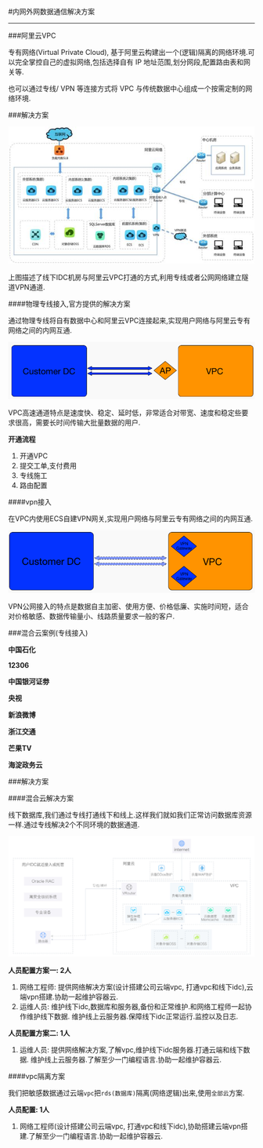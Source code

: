 #内网外网数据通信解决方案

---

###阿里云VPC

专有网络(Virtual Private Cloud), 基于阿里云构建出一个(逻辑)隔离的网络环境.可以完全掌控自己的虚拟网络,包括选择自有 IP 地址范围,划分网段,配置路由表和网关等.

也可以通过专线/ VPN 等连接方式将 VPC 与传统数据中心组成一个按需定制的网络环境.

###解决方案

![vpc](./vpc.jpg "vpc")

上图描述了线下IDC机房与阿里云VPC打通的方式,利用专线或者公网网络建立隧道VPN通道.

####物理专线接入,官方提供的解决方案

通过物理专线将自有数据中心和阿里云VPC连接起来,实现用户网络与阿里云专有网络之间的内网互通.

![physical](./physical.png "physical")

VPC高速通道特点是速度快、稳定、延时低，非常适合对带宽、速度和稳定些要求很高，需要长时间传输大批量数据的用户.

**开通流程**

1. 开通VPC
2. 提交工单,支付费用
3. 专线施工
4. 路由配置

####vpn接入

在VPC内使用ECS自建VPN网关,实现用户网络与阿里云专有网络之间的内网互通.

![vpn](./vpn.png "vpn")


VPN公网接入的特点是数据自主加密、使用方便、价格低廉、实施时间短，适合对价格敏感、数据传输量小、线路质量要求一般的客户.

###混合云案例(专线接入)

**中国石化**

**12306**

**中国银河证劵**

**央视**

**新浪微博**

**浙江交通**

**芒果TV**

**海淀政务云**

###解决方案

####混合云解决方案

线下数据库,我们通过专线打通线下和线上.这样我们就如我们正常访问数据库资源一样.通过专线解决2个不同环境的数据通道.

![vpc-line-database](./vpc-line-database.png "vpn")

**人员配置方案一: 2人**

1. 网络工程师: 提供网络解决方案(设计搭建公司云端vpc, 打通vpc和线下idc),云端vpn搭建.协助一起维护容器云.
2. 运维人员: 维护线下idc,数据库和服务器,备份和正常维护.和网络工程师一起协作维护线下数据. 维护线上云服务器.保障线下idc正常运行.监控以及日志.

**人员配置方案二: 1人**

1. 运维人员: 提供网络解决方案,了解vpc,维护线下idc服务器.打通云端和线下数据. 维护线上云服务器.了解至少一门编程语言.协助一起维护容器云.

####vpc隔离方案

我们把敏感数据通过云端`vpc`把`rds(数据库)`隔离(网络逻辑)出来,使用`全部云`方案.

**人员配置: 1人**

1. 网络工程师(设计搭建公司云端vpc, 打通vpc和线下idc),协助搭建云端vpn搭建.了解至少一门编程语言.协助一起维护容器云.






